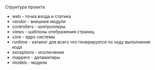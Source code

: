 Структура проекта

* web - точка входа и статика
* vendor - внешние модули
* controllers - контроллеры
* views - шаблоны отображения страниц
* core - ядро системы
* runtime - каталог для всего что генерируется по ходу выполнения кода
* exceptions - исключения
* mappers - датамаперы
* models - модели